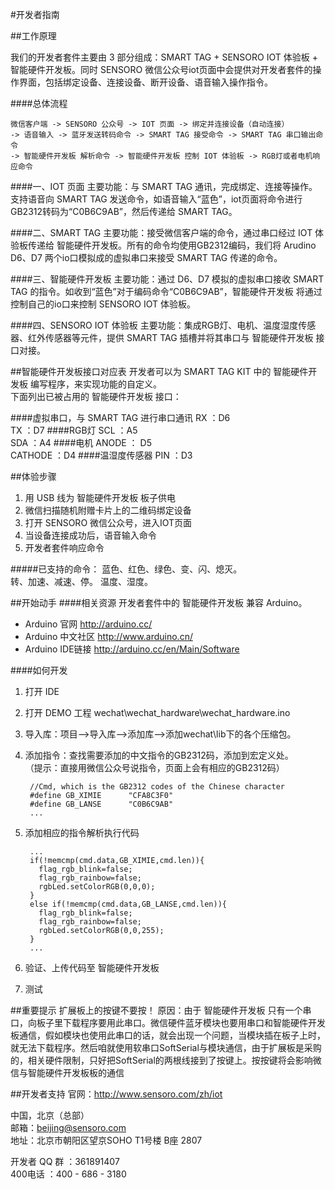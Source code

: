 #开发者指南

##工作原理

我们的开发者套件主要由 3 部分组成：SMART TAG + SENSORO IOT 体验板 + 智能硬件开发板。同时 SENSORO 微信公众号iot页面中会提供对开发者套件的操作界面，包括绑定设备、连接设备、断开设备、语音输入操作指令。

####总体流程
	
	微信客户端 -> SENSORO 公众号 -> IOT 页面 -> 绑定并连接设备（自动连接）
	-> 语音输入 -> 蓝牙发送转码命令 -> SMART TAG 接受命令 -> SMART TAG 串口输出命令 
	-> 智能硬件开发板 解析命令 -> 智能硬件开发板 控制 IOT 体验板 -> RGB灯或者电机响应命令

####一、IOT 页面
主要功能：与 SMART TAG 通讯，完成绑定、连接等操作。支持语音向 SMART TAG 发送命令，如语音输入“蓝色”，iot页面将命令进行GB2312转码为“C0B6C9AB”，然后传递给 SMART TAG。

####二、SMART TAG 
主要功能：接受微信客户端的命令，通过串口经过 IOT 体验板传递给 智能硬件开发板。所有的命令均使用GB2312编码，我们将 Arudino D6、D7 两个io口模拟成的虚拟串口来接受 SMART TAG 传递的命令。

####三、智能硬件开发板
主要功能：通过 D6、D7 模拟的虚拟串口接收 SMART TAG 的指令。如收到“蓝色”对于编码命令“C0B6C9AB”，智能硬件开发板 将通过控制自己的io口来控制 SENSORO IOT 体验板。

####四、SENSORO IOT 体验板
主要功能：集成RGB灯、电机、温度湿度传感器、红外传感器等元件，提供 SMART TAG 插槽并将其串口与 智能硬件开发板 接口对接。

##智能硬件开发板接口对应表
开发者可以为 SMART TAG KIT 中的 智能硬件开发板 编写程序，来实现功能的自定义。     
下面列出已被占用的 智能硬件开发板 接口：

####虚拟串口，与 SMART TAG 进行串口通讯
	RX ：D6    
	TX ：D7
####RGB灯
	SCL ：A5    
	SDA ：A4
####电机
	ANODE ： D5    
	CATHODE ：D4
####温湿度传感器
	PIN ：D3
	

##体验步骤
1. 用 USB 线为 智能硬件开发板 板子供电
2. 微信扫描随机附赠卡片上的二维码绑定设备
3. 打开 SENSORO 微信公众号，进入IOT页面
4. 当设备连接成功后，语音输入命令
5. 开发者套件响应命令

#####已支持的命令：
蓝色、红色、绿色、变、闪、熄灭。     
转、加速、减速、停。
温度、湿度。

  
##开始动手
####相关资源
开发者套件中的 智能硬件开发板 兼容 Arduino。
 * Arduino 官网 http://arduino.cc/
 * Arduino 中文社区 http://www.arduino.cn/
 * Arduino IDE链接 http://arduino.cc/en/Main/Software

####如何开发
1. 打开 IDE
2. 打开 DEMO 工程 wechat\wechat_hardware\wechat_hardware.ino
3. 导入库：项目-->导入库-->添加库-->添加wechat\lib下的各个压缩包。
4. 添加指令：查找需要添加的中文指令的GB2312码，添加到宏定义处。  
（提示：直接用微信公众号说指令，页面上会有相应的GB2312码）
		
		//Cmd, which is the GB2312 codes of the Chinese character
		#define GB_XIMIE      "CFA8C3F0"
		#define GB_LANSE      "C0B6C9AB"
		...
5. 添加相应的指令解析执行代码
			
		...
	    if(!memcmp(cmd.data,GB_XIMIE,cmd.len)){
	      flag_rgb_blink=false;
	      flag_rgb_rainbow=false;
	      rgbLed.setColorRGB(0,0,0);
	    }
	    else if(!memcmp(cmd.data,GB_LANSE,cmd.len)){
	      flag_rgb_blink=false;
	      flag_rgb_rainbow=false;
	      rgbLed.setColorRGB(0,0,255);
	    }
	    ...
6. 验证、上传代码至 智能硬件开发板 
7. 测试

##重要提示
	扩展板上的按键不要按！
原因：由于 智能硬件开发板 只有一个串口，向板子里下载程序要用此串口。微信硬件蓝牙模块也要用串口和智能硬件开发板通信，假如模块也使用此串口的话，就会出现一个问题，当模块插在板子上时，就无法下载程序。然后咱就使用软串口SoftSerial与模块通信，由于扩展板是采购的，相关硬件限制，只好把SoftSerial的两根线接到了按键上。按按键将会影响微信与智能硬件开发板板的通信




##开发者支持
官网：http://www.sensoro.com/zh/iot

中国，北京（总部）      
邮箱：beijing@sensoro.com      
地址：北京市朝阳区望京SOHO T1号楼 B座 2807

开发者 QQ 群 ：361891407     
400电话 ：400 - 686 - 3180 








